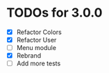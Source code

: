 # TODOs for 3.0.0

- [x] Refactor Colors
- [x] Refactor User
- [ ] Menu module
- [x] Rebrand
- [ ] Add more tests